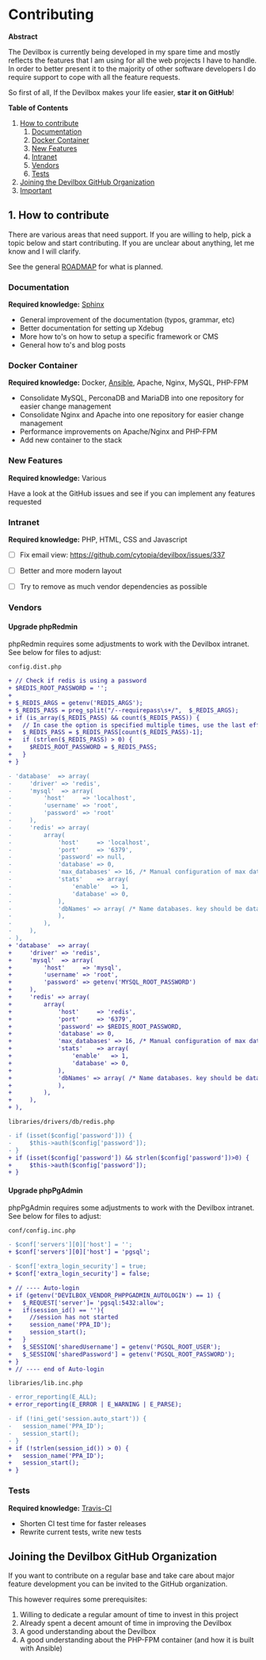 # Contributing


**Abstract**

The Devilbox is currently being developed in my spare time and mostly reflects the features that I
am using for all the web projects I have to handle. In order to better present it to the majority
of other software developers I do require support to cope with all the feature requests.


So first of all, If the Devilbox makes your life easier, **star it on GitHub**!

**Table of Contents**

1. [How to contribute](#how-to-contribute)
    1. [Documentation](#documentation)
    2. [Docker Container](#docker-container)
    3. [New Features](#new-features)
    4. [Intranet](#intranet)
    5. [Vendors](#vendors)
    6. [Tests](#tests)
2. [Joining the Devilbox GitHub Organization](#joining-the-devilbox-github-organization)
3. [Important](#important)


## 1. How to contribute

There are various areas that need support. If you are willing to help, pick a topic below and start
contributing. If you are unclear about anything, let me know and I will clarify.

See the general [ROADMAP](https://github.com/cytopia/devilbox/issues/23) for what is planned.

### Documentation

**Required knowledge:** [Sphinx](http://www.sphinx-doc.org/en/stable/)

* General improvement of the documentation (typos, grammar, etc)
* Better documentation for setting up Xdebug
* More how to's on how to setup a specific framework or CMS
* General how to's and blog posts

### Docker Container

**Required knowledge:** Docker, [Ansible](https://www.ansible.com/), Apache, Nginx, MySQL, PHP-FPM

* Consolidate MySQL, PerconaDB and MariaDB into one repository for easier change management
* Consolidate Nginx and Apache into one repository for easier change management
* Performance improvements on Apache/Nginx and PHP-FPM
* Add new container to the stack

### New Features

**Required knowledge:** Various

Have a look at the GitHub issues and see if you can implement any features requested

### Intranet

**Required knowledge:** PHP, HTML, CSS and Javascript

* [ ] Fix email view: https://github.com/cytopia/devilbox/issues/337
* [ ] Better and more modern layout
* [ ] Try to remove as much vendor dependencies as possible


### Vendors

#### Upgrade phpRedmin

phpRedmin requires some adjustments to work with the Devilbox intranet. See below for files to adjust:

`config.dist.php`
```diff
+ // Check if redis is using a password
+ $REDIS_ROOT_PASSWORD = '';
+ 
+ $_REDIS_ARGS = getenv('REDIS_ARGS');
+ $_REDIS_PASS = preg_split("/--requirepass\s+/",  $_REDIS_ARGS);
+ if (is_array($_REDIS_PASS) && count($_REDIS_PASS)) {
+   // In case the option is specified multiple times, use the last effective one.
+   $_REDIS_PASS = $_REDIS_PASS[count($_REDIS_PASS)-1];
+   if (strlen($_REDIS_PASS) > 0) {
+     $REDIS_ROOT_PASSWORD = $_REDIS_PASS;
+   }
+ }

- 'database'  => array(
-     'driver' => 'redis',
-     'mysql'  => array(
-         'host'     => 'localhost',
-         'username' => 'root',
-         'password' => 'root'
-     ),
-     'redis' => array(
-         array(
-             'host'     => 'localhost',
-             'port'     => '6379',
-             'password' => null,
-             'database' => 0,
-             'max_databases' => 16, /* Manual configuration of max databases for Redis < 2.6 */
-             'stats'    => array(
-                 'enable'   => 1,
-                 'database' => 0,
-             ),
-             'dbNames' => array( /* Name databases. key should be database id and value is the name */
-             ),
-         ),
-     ),
- ),
+ 'database'  => array(
+     'driver' => 'redis',
+     'mysql'  => array(
+         'host'     => 'mysql',
+         'username' => 'root',
+         'password' => getenv('MYSQL_ROOT_PASSWORD')
+     ),
+     'redis' => array(
+         array(
+             'host'     => 'redis',
+             'port'     => '6379',
+             'password' => $REDIS_ROOT_PASSWORD,
+             'database' => 0,
+             'max_databases' => 16, /* Manual configuration of max databases for Redis < 2.6 */
+             'stats'    => array(
+                 'enable'   => 1,
+                 'database' => 0,
+             ),
+             'dbNames' => array( /* Name databases. key should be database id and value is the name */
+             ),
+         ),
+     ),
+ ),
```

`libraries/drivers/db/redis.php`
```diff
- if (isset($config['password'])) {
-     $this->auth($config['password']);
- }
+ if (isset($config['password']) && strlen($config['password'])>0) {
+     $this->auth($config['password']);
+ }
```

#### Upgrade phpPgAdmin

phpPgAdmin requires some adjustments to work with the Devilbox intranet. See below for files to adjust:

`conf/config.inc.php`
```diff
- $conf['servers'][0]['host'] = '';
+ $conf['servers'][0]['host'] = 'pgsql';

- $conf['extra_login_security'] = true;
+ $conf['extra_login_security'] = false;

+ // ---- Auto-login
+ if (getenv('DEVILBOX_VENDOR_PHPPGADMIN_AUTOLOGIN') == 1) {
+   $_REQUEST['server']= 'pgsql:5432:allow';
+   if(session_id() == ''){
+     //session has not started
+     session_name('PPA_ID');
+     session_start();
+   }
+   $_SESSION['sharedUsername'] = getenv('PGSQL_ROOT_USER');
+   $_SESSION['sharedPassword'] = getenv('PGSQL_ROOT_PASSWORD');
+ }
+ // ---- end of Auto-login
```
`libraries/lib.inc.php`
```diff
- error_reporting(E_ALL);
+ error_reporting(E_ERROR | E_WARNING | E_PARSE);

- if (!ini_get('session.auto_start')) {
-   session_name('PPA_ID');
-   session_start();
- }
+ if (!strlen(session_id()) > 0) {
+   session_name('PPA_ID');
+   session_start();
+ }
```

### Tests

**Required knowledge:** [Travis-CI](https://docs.travis-ci.com/)

* Shorten CI test time for faster releases
* Rewrite current tests, write new tests


## Joining the Devilbox GitHub Organization

If you want to contribute on a regular base and take care about major feature development you can
be invited to the GitHub organization.

This however requires some prerequisites:

1. Willing to dedicate a regular amount of time to invest in this project
2. Already spent a decent amount of time in improving the Devilbox
3. A good understanding about the Devilbox
4. A good understanding about the PHP-FPM container (and how it is built with Ansible)
